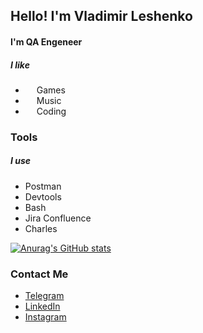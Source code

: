 ## Hello! I'm Vladimir Leshenko

#### I'm QA Engeneer

##### I like

+ <img width="14px" src="https://user-images.githubusercontent.com/60035393/149417705-cc34cf52-a359-4e36-894b-fdcb6fe5092b.png" /> Games
+ <img width="14px" src="https://user-images.githubusercontent.com/60035393/149417851-289b899b-e462-45d2-9ee4-68e60a26130a.png" /> Music
+ <img width="14px" src="https://user-images.githubusercontent.com/60035393/149418001-d9c07ba9-401b-4d5e-958d-714166b03f1f.png" /> Coding
  
### Tools

##### I use

+ Postman
+ Devtools
+ Bash
+ Jira Confluence
+ Charles 

[![Anurag's GitHub stats](https://github-readme-stats.vercel.app/api?username=lvnnew)](https://github.com/anuraghazra/github-readme-stats)

### Contact Me
+ [Telegram](https://t.me/leshenkov)
+ [LinkedIn](https://www.linkedin.com/in/lvnnew/)
+ [Instagram](https://www.instagram.com/leshenkovn/)
